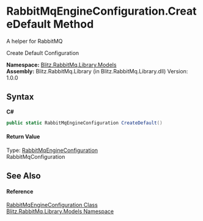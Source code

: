 # RabbitMqEngineConfiguration.CreateDefault Method 
A helper for RabbitMQ 

Create Default Configuration

**Namespace:**&nbsp;<a href="bb73495b-4531-c442-c903-5f85788dac41.md">Blitz.RabbitMq.Library.Models</a><br />**Assembly:**&nbsp;Blitz.RabbitMq.Library (in Blitz.RabbitMq.Library.dll) Version: 1.0.0

## Syntax

**C#**<br />
``` C#
public static RabbitMqEngineConfiguration CreateDefault()
```


#### Return Value
Type: <a href="97e19ee0-0520-07e4-4558-0887bacbdad5.md">RabbitMqEngineConfiguration</a><br />RabbitMqConfiguration

## See Also


#### Reference
<a href="97e19ee0-0520-07e4-4558-0887bacbdad5.md">RabbitMqEngineConfiguration Class</a><br /><a href="bb73495b-4531-c442-c903-5f85788dac41.md">Blitz.RabbitMq.Library.Models Namespace</a><br />